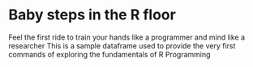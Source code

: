 # Baby steps in the R floor
Feel the first ride to train your hands like a programmer and mind like a researcher
This is a sample dataframe used to provide the very first commands of exploring the fundamentals of R Programming
